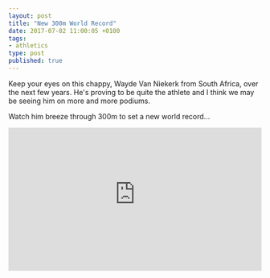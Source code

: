 ```yaml
---
layout: post
title: "New 300m World Record"
date: 2017-07-02 11:00:05 +0100
tags:
- athletics
type: post
published: true
---
```


Keep your eyes on this chappy, Wayde Van Niekerk from South Africa, over the next few years. He's proving to be quite the athlete and I think we may be seeing him on more and more podiums.

Watch him breeze through 300m to set a new world record...

<div style="position:relative;height:0;padding-bottom:56.25%"><iframe src="https://www.youtube-nocookie.com/embed/khLGEWMVHY0?rel=0?ecver=2" width="640" height="360" frameborder="0" style="position:absolute;width:100%;height:100%;left:0" allowfullscreen></iframe></div>
